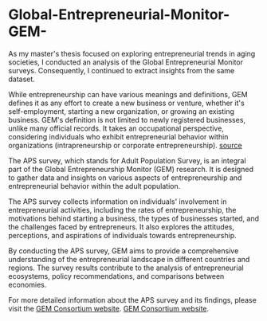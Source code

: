 # Global-Entrepreneurial-Monitor-GEM-

As my master's thesis focused on exploring entrepreneurial trends in aging societies, I conducted an analysis of the Global Entrepreneurial Monitor surveys. Consequently, I continued to extract insights from the same dataset. 

While entrepreneurship can have various meanings and definitions, GEM defines it as any effort to create a new business or venture, whether it's self-employment, starting a new organization, or growing an existing business. GEM's definition is not limited to newly registered businesses, unlike many official records. It takes an occupational perspective, considering individuals who exhibit entrepreneurial behavior within organizations (intrapreneurship or corporate entrepreneurship). [source](https://www.gemconsortium.org/wiki/1149)

The APS survey, which stands for Adult Population Survey, is an integral part of the Global Entrepreneurship Monitor (GEM) research. It is designed to gather data and insights on various aspects of entrepreneurship and entrepreneurial behavior within the adult population.

The APS survey collects information on individuals' involvement in entrepreneurial activities, including the rates of entrepreneurship, the motivations behind starting a business, the types of businesses started, and the challenges faced by entrepreneurs. It also explores the attitudes, perceptions, and aspirations of individuals towards entrepreneurship.

By conducting the APS survey, GEM aims to provide a comprehensive understanding of the entrepreneurial landscape in different countries and regions. The survey results contribute to the analysis of entrepreneurial ecosystems, policy recommendations, and comparisons between economies.

For more detailed information about the APS survey and its findings, please visit the [GEM Consortium website](https://www.gemconsortium.org/wiki/1142). [GEM Consortium website](https://www.gemconsortium.org/wiki/1142).
